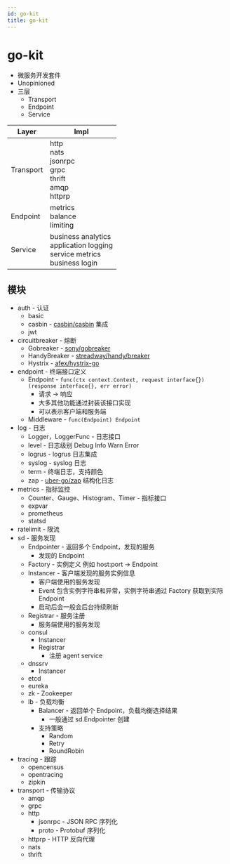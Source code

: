 ```yaml
---
id: go-kit
title: go-kit
---
```


# go-kit

- 微服务开发套件
- Unopinioned
- 三层
  - Transport
  - Endpoint
  - Service

| Layer     | Impl                                                                              |
| --------- | --------------------------------------------------------------------------------- |
| Transport | http<br/>nats<br/>jsonrpc<br/>grpc<br/>thrift<br/>amqp<br/>httprp                 |
| Endpoint  | metrics<br/>balance<br/>limiting                                                  |
| Service   | business analytics<br/>application logging <br>service metrics<br/>business login |

## 模块

- auth - 认证
  - basic
  - casbin - [casbin/casbin](https://github.com/casbin/casbin) 集成
  - jwt
- circuitbreaker - 熔断
  - Gobreaker - [sony/gobreaker](https://github.com/sony/gobreaker)
  - HandyBreaker - [streadway/handy/breaker](https://github.com/streadway/handy)
  - Hystrix - [afex/hystrix-go](https://github.com/afex/hystrix-go)
- endpoint - 终端接口定义
  - Endpoint - `func(ctx context.Context, request interface{}) (response interface{}, err error)`
    - 请求 -> 响应
    - 大多其他功能通过封装该接口实现
    - 可以表示客户端和服务端
  - Middleware - `func(Endpoint) Endpoint`
- log - 日志
  - Logger，LoggerFunc - 日志接口
  - level - 日志级别 Debug Info Warn Error
  - logrus - logrus 日志集成
  - syslog - syslog 日志
  - term - 终端日志，支持颜色
  - zap - [uber-go/zap](https://github.com/uber-go/zap) 结构化日志
- metrics - 指标监控
  - Counter、Gauge、Histogram、Timer - 指标接口
  - expvar
  - prometheus
  - statsd
- ratelimit - 限流
- sd - 服务发现
  - Endpointer - 返回多个 Endpoint，发现的服务
    - 发现的 Endpoint
  - Factory - 实例定义 例如 host:port -> Endpoint
  - Instancer - 客户端发现的服务实例信息
    - 客户端使用的服务发现
    - Event 包含实例字符串和异常，实例字符串通过 Factory 获取到实际 Endpoint
    - 启动后会一般会后台持续刷新
  - Registrar - 服务注册
    - 服务端使用的服务发现
  - consul
    - Instancer
    - Registrar
      - 注册 agent service
  - dnssrv
    - Instancer
  - etcd
  - eureka
  - zk - Zookeeper
  - lb - 负载均衡
    - Balancer - 返回单个 Endpoint，负载均衡选择结果
      - 一般通过 sd.Endpointer 创建
    - 支持策略
      - Random
      - Retry
      - RoundRobin
- tracing - 跟踪
  - opencensus
  - opentracing
  - zipkin
- transport - 传输协议
  - amqp
  - grpc
  - http
    - jsonrpc - JSON RPC 序列化
    - proto - Protobuf 序列化
  - httprp - HTTP 反向代理
  - nats
  - thrift
